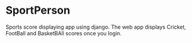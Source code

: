 # SportPerson
Sports score displaying app using django. The web app  displays Cricket, FootBall and BasketBAll scores once you login.
